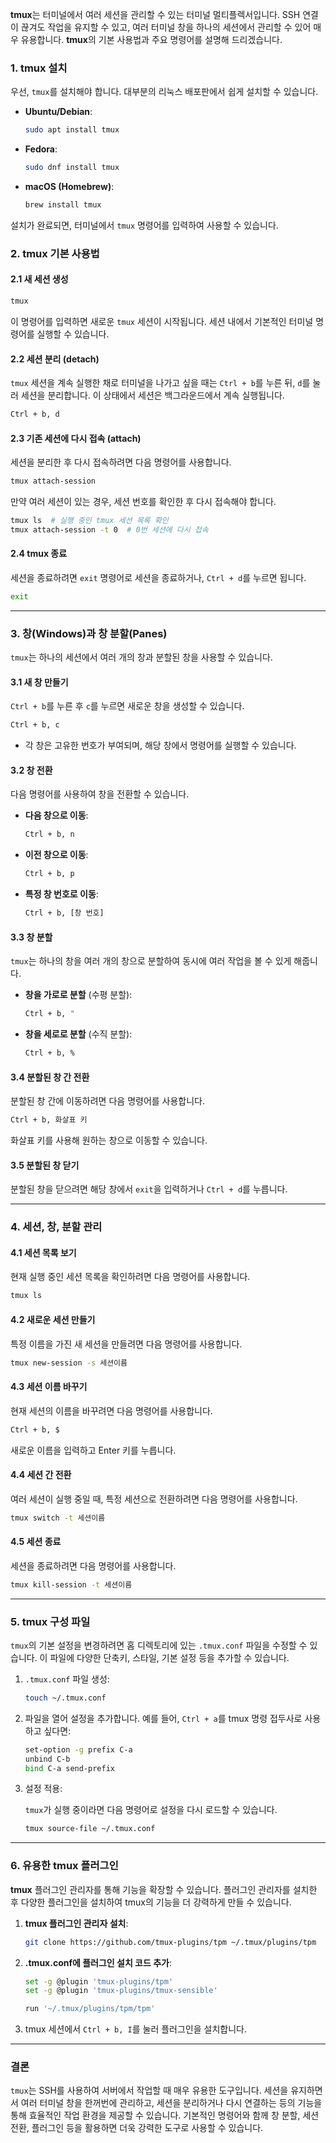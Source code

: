 **tmux**는 터미널에서 여러 세션을 관리할 수 있는 터미널 멀티플렉서입니다. SSH 연결이 끊겨도 작업을 유지할 수 있고, 여러 터미널 창을 하나의 세션에서 관리할 수 있어 매우 유용합니다. **tmux**의 기본 사용법과 주요 명령어를 설명해 드리겠습니다.

### 1. **tmux 설치**

우선, `tmux`를 설치해야 합니다. 대부분의 리눅스 배포판에서 쉽게 설치할 수 있습니다.

- **Ubuntu/Debian**:

  ```bash
  sudo apt install tmux
  ```

- **Fedora**:

  ```bash
  sudo dnf install tmux
  ```

- **macOS (Homebrew)**:

  ```bash
  brew install tmux
  ```

설치가 완료되면, 터미널에서 `tmux` 명령어를 입력하여 사용할 수 있습니다.

### 2. **tmux 기본 사용법**

#### 2.1 **새 세션 생성**

```bash
tmux
```

이 명령어를 입력하면 새로운 `tmux` 세션이 시작됩니다. 세션 내에서 기본적인 터미널 명령어를 실행할 수 있습니다.

#### 2.2 **세션 분리 (detach)**

`tmux` 세션을 계속 실행한 채로 터미널을 나가고 싶을 때는 `Ctrl + b`를 누른 뒤, `d`를 눌러 세션을 분리합니다. 이 상태에서 세션은 백그라운드에서 계속 실행됩니다.

```bash
Ctrl + b, d
```

#### 2.3 **기존 세션에 다시 접속 (attach)**

세션을 분리한 후 다시 접속하려면 다음 명령어를 사용합니다.

```bash
tmux attach-session
```

만약 여러 세션이 있는 경우, 세션 번호를 확인한 후 다시 접속해야 합니다.

```bash
tmux ls  # 실행 중인 tmux 세션 목록 확인
tmux attach-session -t 0  # 0번 세션에 다시 접속
```

#### 2.4 **tmux 종료**

세션을 종료하려면 `exit` 명령어로 세션을 종료하거나, `Ctrl + d`를 누르면 됩니다.

```bash
exit
```

---

### 3. **창(Windows)과 창 분할(Panes)**

`tmux`는 하나의 세션에서 여러 개의 창과 분할된 창을 사용할 수 있습니다.

#### 3.1 **새 창 만들기**

`Ctrl + b`를 누른 후 `c`를 누르면 새로운 창을 생성할 수 있습니다.

```bash
Ctrl + b, c
```

- 각 창은 고유한 번호가 부여되며, 해당 창에서 명령어를 실행할 수 있습니다.

#### 3.2 **창 전환**

다음 명령어를 사용하여 창을 전환할 수 있습니다.

- **다음 창으로 이동**:

  ```bash
  Ctrl + b, n
  ```

- **이전 창으로 이동**:

  ```bash
  Ctrl + b, p
  ```

- **특정 창 번호로 이동**:

  ```bash
  Ctrl + b, [창 번호]
  ```

#### 3.3 **창 분할**

`tmux`는 하나의 창을 여러 개의 창으로 분할하여 동시에 여러 작업을 볼 수 있게 해줍니다.

- **창을 가로로 분할** (수평 분할):

  ```bash
  Ctrl + b, "
  ```

- **창을 세로로 분할** (수직 분할):

  ```bash
  Ctrl + b, %
  ```

#### 3.4 **분할된 창 간 전환**

분할된 창 간에 이동하려면 다음 명령어를 사용합니다.

```bash
Ctrl + b, 화살표 키
```

화살표 키를 사용해 원하는 창으로 이동할 수 있습니다.

#### 3.5 **분할된 창 닫기**

분할된 창을 닫으려면 해당 창에서 `exit`을 입력하거나 `Ctrl + d`를 누릅니다.

---

### 4. **세션, 창, 분할 관리**

#### 4.1 **세션 목록 보기**

현재 실행 중인 세션 목록을 확인하려면 다음 명령어를 사용합니다.

```bash
tmux ls
```

#### 4.2 **새로운 세션 만들기**

특정 이름을 가진 새 세션을 만들려면 다음 명령어를 사용합니다.

```bash
tmux new-session -s 세션이름
```

#### 4.3 **세션 이름 바꾸기**

현재 세션의 이름을 바꾸려면 다음 명령어를 사용합니다.

```bash
Ctrl + b, $
```

새로운 이름을 입력하고 Enter 키를 누릅니다.

#### 4.4 **세션 간 전환**

여러 세션이 실행 중일 때, 특정 세션으로 전환하려면 다음 명령어를 사용합니다.

```bash
tmux switch -t 세션이름
```

#### 4.5 **세션 종료**

세션을 종료하려면 다음 명령어를 사용합니다.

```bash
tmux kill-session -t 세션이름
```

---

### 5. **tmux 구성 파일**

`tmux`의 기본 설정을 변경하려면 홈 디렉토리에 있는 `.tmux.conf` 파일을 수정할 수 있습니다. 이 파일에 다양한 단축키, 스타일, 기본 설정 등을 추가할 수 있습니다.

1. `.tmux.conf` 파일 생성:

   ```bash
   touch ~/.tmux.conf
   ```

2. 파일을 열어 설정을 추가합니다. 예를 들어, `Ctrl + a`를 tmux 명령 접두사로 사용하고 싶다면:

   ```bash
   set-option -g prefix C-a
   unbind C-b
   bind C-a send-prefix
   ```

3. 설정 적용:

   `tmux`가 실행 중이라면 다음 명령어로 설정을 다시 로드할 수 있습니다.

   ```bash
   tmux source-file ~/.tmux.conf
   ```

---

### 6. **유용한 tmux 플러그인**

**tmux** 플러그인 관리자를 통해 기능을 확장할 수 있습니다. 플러그인 관리자를 설치한 후 다양한 플러그인을 설치하여 tmux의 기능을 더 강력하게 만들 수 있습니다.

1. **tmux 플러그인 관리자 설치**:

   ```bash
   git clone https://github.com/tmux-plugins/tpm ~/.tmux/plugins/tpm
   ```

2. **.tmux.conf에 플러그인 설치 코드 추가**:

   ```bash
   set -g @plugin 'tmux-plugins/tpm'
   set -g @plugin 'tmux-plugins/tmux-sensible'

   run '~/.tmux/plugins/tpm/tpm'
   ```

3. tmux 세션에서 `Ctrl + b, I`를 눌러 플러그인을 설치합니다.

---

### 결론

`tmux`는 SSH를 사용하여 서버에서 작업할 때 매우 유용한 도구입니다. 세션을 유지하면서 여러 터미널 창을 한꺼번에 관리하고, 세션을 분리하거나 다시 연결하는 등의 기능을 통해 효율적인 작업 환경을 제공할 수 있습니다. 기본적인 명령어와 함께 창 분할, 세션 전환, 플러그인 등을 활용하면 더욱 강력한 도구로 사용할 수 있습니다.
